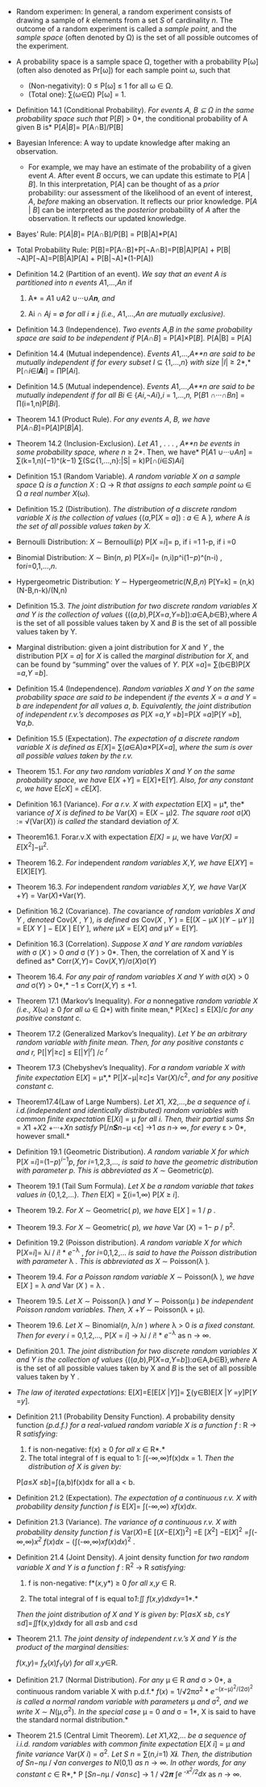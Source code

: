 - Random experimen: In general, a random experiment consists of drawing a sample of *k* elements from a set *S* of cardinality *n*. The outcome of a random experiment is called a *sample point*, and the *sample space* (often denoted by Ω) is the set of all possible outcomes of the experiment.

- A probability space is a sample space Ω, together with a probability P[ω] (often also denoted as Pr[ω]) for each sample point ω, such that

  - (Non-negativity): 0 ≤ P[ω] ≤ 1 for all ω ∈ Ω.
  - (Total one): ∑(ω∈Ω) P[ω] = 1.

- Definition 14.1 (Conditional Probability). *For events A, B ⊆ Ω in the same probability space such that* P[*B*] > 0*, the conditional probability of A given B is* P[*A*|*B*]= P[A∩B]/P[B]

- Bayesian Inference: A way to update knowledge after making an observation.

  - For example, we may have an estimate of the probability of a given event *A*. After event *B* occurs, we can update this estimate to P[*A* | *B*]. In this interpretation, P[*A*] can be thought of as a *prior* probability: our assessment of the likelihood of an event of interest, *A*, *before* making an observation. It reflects our prior knowledge. P[*A* | *B*] can be interpreted as the *posterior* probability of *A* after the observation. It reflects our updated knowledge.

- Bayes’ Rule: P[*A*|*B*]= P[A∩B]/P[B] = P[B|A]\*P[A]

- Total Probability Rule: P[B]=P[A∩B]+P[¬A∩B]=P[B|A]P[A] + P[B|¬A]P[¬A]=P[B|A]P[A] + P[B|¬A]\*(1-P[A])

- Definition 14.2 (Partition of an event). *We say that an event A is partitioned into n events A*1,...,*An* if

  1. A* = *A*1 ∪*A*2 ∪···∪*A**n**, and*

  2. Ai ∩ *Aj* = ∅ *for all i* ≠ *j (i.e., A*1,...,*An* *are mutually exclusive).*

- Definition 14.3 (Independence). *Two events A*,*B in the same probability space are said to be independent if* P[*A*∩*B*] = P[*A*]×P[*B*]*.* P[A|B] = P[A]

- Definition 14.4 (Mutual independence). *Events A*1,...,*A**n* *are said to be mutually independent if for* *every* *subset I* ⊆ {1,...,*n*} *with size* |*I*| ≥ 2*,* P[∩*i*∈*I**A**i*] = ∏P[*Ai*].

- Definition 14.5 (Mutual independence). *Events A*1,...,*A**n* *are said to be mutually independent if for all* *Bi* ∈ {*Ai*,¬*Ai*},*i* = 1,...,*n,* P[*B*1 ∩···∩*Bn*] = ∏(i=1,n)P[*Bi*].

- Theorem 14.1 (Product Rule). *For any events A*, *B, we have* P[*A*∩*B*]=P[*A*]P[*B*|*A*].

- Theorem 14.2 (Inclusion-Exclusion). *Let A*1 , . . . , *A**n* *be events in some probability space, where n* ≥ 2*. Then, we have* P[*A*1 ∪···∪*An*] = ∑(k=1,n)(−1)^(*k*−1) ∑(S⊆{1,...,n}:|S| = k)P[∩(*i*∈*S*)*Ai*]

- Definition 15.1 (Random Variable). *A random variable X on a sample space* Ω *is a function X* : Ω → R *that assigns to each sample point* ω ∈ Ω *a real number X*(ω)*.*

- Definition 15.2 (Distribution). *The distribution of a discrete random variable X is the collection of values* {(*a*,P[*X* = *a*]) : *a* ∈ A }*, where* A *is the set of all possible values taken by X.*

- Bernoulli Distribution: *X* ∼ Bernoulli(*p*)  P[*X* =*i*]=
  									p, if i =1
  									1-p, if i =0

- Binomial Distribution: *X* ∼ Bin(*n*, *p*)  P[*X*=*i*]= (n,i)p^i(1−*p*)^(n-i) , for*i*=0,1,...,*n*.

- Hypergeometric Distribution: *Y* ∼ Hypergeometric(*N*,*B*,*n*)  P[Y=k] = (n,k)(N-B,n-k)/(N,n)

- Definition 15.3. *The joint distribution for two discrete random variables X and Y is the collection of values* {((*a*,*b*),P[*X*=*a*,*Y*=*b*]):*a*∈A,*b*∈B},where *A* is the set of all possible values taken by X and *B* is the set of all possible values taken by Y. 

- Marginal distribution: given a joint distribution for *X* and *Y* , the distribution P[*X* = *a*] for *X* is called the *marginal distribution* for *X*,  and can be found by “summing” over the values of *Y*.  P[*X* =*a*]= ∑(b∈B)P[*X* =*a*,*Y* =*b*].

- Definition 15.4 (Independence). *Random variables X and Y on the same probability space are said to be* independent *if the events X* = *a and Y* = *b are independent for all values a*, *b. Equivalently, the joint distribution of independent r.v.’s decomposes as* P[*X* =*a*,*Y* =*b*]=P[*X* =*a*]P[*Y* =*b*], ∀*a*,*b*.

- Definition 15.5 (Expectation). *The expectation of a discrete random variable X is defined as E[X*]= ∑(*a*∈A)*a*×P[*X*=*a*],  *where the sum is over all possible values taken by the r.v.*

- Theorem 15.1. *For any two random variables X and Y on the same probability space, we have* E[*X* +*Y*] = E[*X*]+E[*Y*]. *Also, for any constant c, we have* E[*cX*] = *c*E[*X*].

- Definition 16.1 (Variance). *For a r.v. X with expectation* E[*X*] = μ*, the* variance *of X is defined to be* Var(*X*) = E(*X* − μ)2. *The square root* σ(*X*) := √(Var(*X*)) *is called the* standard deviation *of X.*

- Theorem16.1. Forar.v.X with expectation *E[*X*] = μ*, we have *Var(*X*) = E*[X<sup>2</sup>]−μ<sup>2</sup>*.*

- Theorem 16.2. *For* independent *random variables X*,*Y, we have* E[*XY*] = E[*X*]E[*Y*]*.*

- Theorem 16.3. *For* independent *random variables X*,*Y, we have* Var(*X* +*Y*) = Var(*X*)+Var(*Y*).

- Definition 16.2 (Covariance). *The* covariance *of random variables X and Y , denoted* Cov(*X* , *Y* )*, is defined as* Cov(*X* , *Y* ) = E[(*X* − μ*X* )(*Y* − μ*Y* )] = E[*X Y* ] − E[*X* ] E[*Y* ], *where* μ*X* = E[*X*] *and* μ*Y* = E[*Y*]*.*

- Definition 16.3 (Correlation). *Suppose X and Y are random variables with* σ (*X* ) > 0 *and* σ (*Y* ) > 0*. Then, the correlation of X and Y is defined as* Corr(*X*,*Y*)= Cov(*X*,*Y*)/σ(*X*)σ(*Y*)

- Theorem 16.4. *For any pair of random variables X and Y with* σ(*X*) > 0 *and* σ(*Y*) > 0*,* −1 ≤ Corr(*X*,*Y*) ≤ +1.

- Theorem 17.1 (Markov’s Inequality). *For a* nonnegative *random variable X (i.e., X*(ω) ≥ 0 *for all* ω ∈ Ω*) with finite mean,* P[X≥c] ≤ E[X]/c *for any positive constant c.*

- Theorem 17.2 (Generalized Markov’s Inequality). *Let Y be an arbitrary random variable with finite mean. Then, for any positive constants c and r,* P[|*Y*|≥*c*] ≤ E[|*Y*|<sup>*r*</sup>] /*c* <sup>*r*</sup>

- Theorem 17.3 (Chebyshev’s Inequality). *For a random variable X with finite expectation* E[*X*] = μ*,* P[|*X*−μ|≥*c*]≤ Var(*X*)/c<sup>2</sup>, *and for any positive constant c.*

- Theorem17.4(Law of Large Numbers). *Let X*1, *X*2,...,*be a sequence of i. i.d.(independent and identically distributed) random variables with common finite expectation* E[*Xi*] = μ *for all i. Then, their partial sums Sn* = *X*1 +*X*2 +···+*Xn* *satisfy* P[/*n**S**n*−μ <ε] →1 *as n*→ ∞, *for every* ε > 0*, however small.*

- Definition 19.1 (Geometric Distribution). *A random variable X for which* P[*X* =*i*]=(1−*p*)<sup>*i*−1</sup>*p*, *for i*=1,2,3,..., *is said to have the geometric distribution with parameter p. This is abbreviated as X* ∼ Geometric(*p*)*.*

- Theorem 19.1 (Tail Sum Formula). *Let X be a random variable that takes values in* {0,1,2,...}*. Then* E[*X*] = ∑(i=1,∞) P[*X* ≥ *i*].

- Theorem 19.2. *For X* ∼ Geometric( *p*)*, we have* E[*X* ] = 1 / *p* *.*

- Theorem 19.3. *For X* ∼ Geometric( *p*)*, we have* Var (*X*) = 1− *p* / p<sup>2</sup>*.*

- Definition 19.2 (Poisson distribution). *A random variable X for which* P[*X*=*i*]= λ*i* / *i*! \* *e*<sup>−λ</sup> , *for i*=0,1,2,...  *is said to have the Poisson distribution with parameter* λ *. This is abbreviated as X* ∼ Poisson(λ )*.*

- Theorem 19.4. *For a Poisson random variable X* ∼ Poisson(λ )*, we have* E[*X* ] = λ *and* Var (*X* ) = λ *.*

- Theorem 19.5. *Let X* ∼ Poisson(λ ) *and Y* ∼ Poisson(μ ) *be independent Poisson random variables. Then, X* +*Y* ∼ Poisson(λ + μ)*.*

- Theorem 19.6. *Let X* ∼ Binomial(*n*, λ/*n* ) *where* λ > 0 *is a fixed constant. Then for every i* = 0,1,2,...*,* P[*X* = *i*] → λ*i* / *i*! \* *e*<sup>−λ</sup> as n → ∞.

- Definition 20.1. *The joint distribution for two discrete random variables X and Y is the collection of values* {((*a*,*b*),P[*X*=*a*,*Y*=*b*]):*a*∈A,*b*∈B}*,where* A is the set of all possible values taken by X and *B* is the set of all possible values taken by Y .

- *The law of iterated expectations:* E[*X*]=E[E[*X* |*Y*]]= ∑(y∈B)E[*X* |*Y* =*y*]P[*Y* =*y*].

- Definition 21.1 (Probability Density Function). *A* probability density function *(p.d.f.) for a real-valued random variable X is a function f* : R → R *satisfying:*

  1. f is non-negative: f(*x*) ≥ 0 *for all x* ∈ R*.*
  2. The total integral of f is equal to 1: ∫(-∞,∞)f(x)dx = 1.
     *Then the distribution of X is given by:*

  P[*a*≤*X* ≤*b*]=∫(a,b)f(x)dx for all a < b.

- Definition 21.2 (Expectation). *The expectation of a continuous r.v. X with probability density function f is* E[*X*]= ∫(-∞,∞) *xf*(*x*)*dx*. 

- Definition 21.3 (Variance). *The variance of a continuous r.v. X with probability density function f is* Var(*X*)=E [(*X*−E[*X*])<sup>2</sup>] =E [*X*<sup>2</sup>] −E[*X*]<sup>2</sup> =∫(-∞,∞)*x<sup>2</sup> f*(*x*)*dx* − (∫(-∞,∞)*xf*(*x*)*dx*)<sup>2</sup> .

- Definition 21.4 (Joint Density). *A* joint density function *for two random variable X and Y is a function f* : R<sup>2</sup> → R *satisfying:*

  1. f is non-negative: f*(*x*,y*) ≥ 0 *for all x*,*y* ∈ R.

  2. The total integral of f is equal to*1*:∬ *f*(*x*,*y*)*dxdy*=1*.*

  *Then the joint distribution of X and Y is given by:*
  P[*a*≤*X* ≤*b*, *c*≤*Y* ≤*d*]=∬f(x,y)dxdy for all *a*≤b and *c*≤d

- Theorem 21.1. *The joint density of independent r.v.’s X and Y is the product of the marginal densities:*

  *f*(*x*,*y*)= *f*<sub>*X*</sub>(*x*)*f*<sub>*Y*</sub>(*y*) *for all x*,*y*∈R.

- Definition 21.7 (Normal Distribution). *For any* μ ∈ R *and* σ > 0*, a continuous random variable X with p.d.f.* *f*(*x*) = 1/√2πσ<sup>2</sup> \* *e*<sup>−(*x*−μ)<sup>2</sup>/(2σ)<sup>2</sup></sup> *is called a normal random variable with parameters* μ *and* σ<sup>2</sup>*, and we write X* ∼ *N*(μ,σ<sup>2</sup>)*. In the special case* μ = 0 *and* σ = 1*, X is said to have the standard normal distribution.*

- Theorem 21.5 (Central Limit Theorem). *Let X*1,*X*2,... *be a sequence of i.i.d. random variables with common finite expectation* E[*X* *i*] = μ *and finite variance* Var(*X* *i*) = σ<sup>2</sup>*. Let S* *n* = ∑(*n*,*i*=1) *X**i**. Then, the distribution* *of* *Sn*−*n*μ / √σ*n* *converges to N*(0,1) *as n* → ∞*. In other words, for any constant c* ∈ R*,* P [*Sn*−*n*μ / √σ*n*≤*c*] → 1 / √2𝝅 ∫*e<sup> -x<sup>2</sup>/2</sup>dx* as *n* → ∞.

  

  

  

  

  

  

  